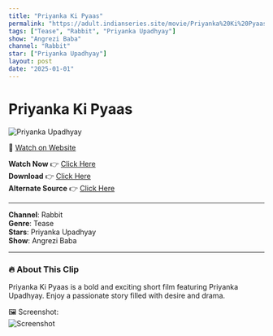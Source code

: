 ```yaml
---
title: "Priyanka Ki Pyaas"
permalink: "https://adult.indianseries.site/movie/Priyanka%20Ki%20Pyaas"
tags: ["Tease", "Rabbit", "Priyanka Upadhyay"]
show: "Angrezi Baba"
channel: "Rabbit"
star: ["Priyanka Upadhyay"]
layout: post
date: "2025-01-01"
---
```


# Priyanka Ki Pyaas

![Priyanka Upadhyay](https://shorts.desisins.com/wp-content/uploads/2024/07/Anzregi-Baba-DesiSins.com_.jpg)

🔗 [Watch on Website](https://adult.indianseries.site/movie/Priyanka%20Ki%20Pyaas)

**Watch Now** 👉 [Click Here](https://adult.indianseries.site/movie/Priyanka%20Ki%20Pyaas)  
**Download** 👉 [Click Here](https://adult.indianseries.site/movie/Priyanka%20Ki%20Pyaas)  
**Alternate Source** 👉 [Click Here](https://adult.indianseries.site/movie/Priyanka%20Ki%20Pyaas)

---

**Channel**: Rabbit  
**Genre**: Tease  
**Stars**: Priyanka Upadhyay  
**Show**: Angrezi Baba

---

### 🔥 About This Clip

Priyanka Ki Pyaas is a bold and exciting short film featuring Priyanka Upadhyay. Enjoy a passionate story filled with desire and drama.
 
🖼️ Screenshot:  
![Screenshot](https://shorts.desisins.com/wp-content/uploads/2024/07/Anzregi-Baba-DesiSins.com_.jpg)
